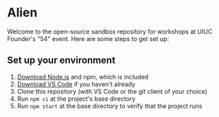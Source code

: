 # Alien

Welcome to the open-source sandbox repository for workshops at UIUC Founder's "54" event. Here are some steps to get set up:

## Set up your environment

1. [Download Node.js](https://nodejs.org/en/download/) and npm, which is included
1. [Download VS Code](https://code.visualstudio.com/Download) if you haven't already
1. Clone this repository (with VS Code or the git client of your choice)
1. Run `npm ci` at the project's base directory
1. Run `npm start` at the base directory to verify that the project runs
